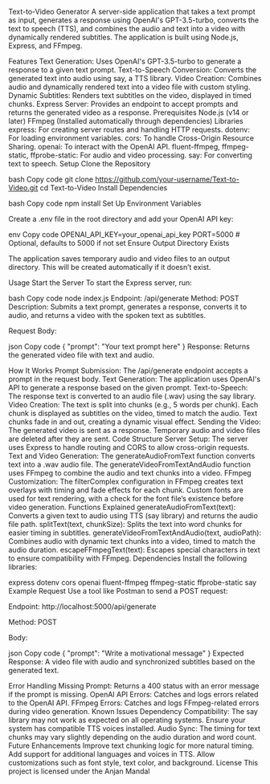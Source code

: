 Text-to-Video Generator
A server-side application that takes a text prompt as input, generates a response using OpenAI's GPT-3.5-turbo, converts the text to speech (TTS), and combines the audio and text into a video with dynamically rendered subtitles. The application is built using Node.js, Express, and FFmpeg.

Features
Text Generation: Uses OpenAI's GPT-3.5-turbo to generate a response to a given text prompt.
Text-to-Speech Conversion: Converts the generated text into audio using say, a TTS library.
Video Creation: Combines audio and dynamically rendered text into a video file with custom styling.
Dynamic Subtitles: Renders text subtitles on the video, displayed in timed chunks.
Express Server: Provides an endpoint to accept prompts and returns the generated video as a response.
Prerequisites
Node.js (v14 or later)
FFmpeg (Installed automatically through dependencies)
Libraries
express: For creating server routes and handling HTTP requests.
dotenv: For loading environment variables.
cors: To handle Cross-Origin Resource Sharing.
openai: To interact with the OpenAI API.
fluent-ffmpeg, ffmpeg-static, ffprobe-static: For audio and video processing.
say: For converting text to speech.
Setup
Clone the Repository

bash
Copy code
git clone https://github.com/your-username/Text-to-Video.git
cd Text-to-Video
Install Dependencies

bash
Copy code
npm install
Set Up Environment Variables

Create a .env file in the root directory and add your OpenAI API key:

env
Copy code
OPENAI_API_KEY=your_openai_api_key
PORT=5000  # Optional, defaults to 5000 if not set
Ensure Output Directory Exists

The application saves temporary audio and video files to an output directory. This will be created automatically if it doesn’t exist.

Usage
Start the Server
To start the Express server, run:

bash
Copy code
node index.js
Endpoint: /api/generate
Method: POST
Description: Submits a text prompt, generates a response, converts it to audio, and returns a video with the spoken text as subtitles.

Request Body:

json
Copy code
{
  "prompt": "Your text prompt here"
}
Response: Returns the generated video file with text and audio.

How It Works
Prompt Submission: The /api/generate endpoint accepts a prompt in the request body.
Text Generation: The application uses OpenAI's API to generate a response based on the given prompt.
Text-to-Speech: The response text is converted to an audio file (.wav) using the say library.
Video Creation:
The text is split into chunks (e.g., 5 words per chunk).
Each chunk is displayed as subtitles on the video, timed to match the audio.
Text chunks fade in and out, creating a dynamic visual effect.
Sending the Video: The generated video is sent as a response. Temporary audio and video files are deleted after they are sent.
Code Structure
Server Setup: The server uses Express to handle routing and CORS to allow cross-origin requests.
Text and Video Generation:
The generateAudioFromText function converts text into a .wav audio file.
The generateVideoFromTextAndAudio function uses FFmpeg to combine the audio and text chunks into a video.
FFmpeg Customization:
The filterComplex configuration in FFmpeg creates text overlays with timing and fade effects for each chunk.
Custom fonts are used for text rendering, with a check for the font file’s existence before video generation.
Functions Explained
generateAudioFromText(text): Converts a given text to audio using TTS (say library) and returns the audio file path.
splitText(text, chunkSize): Splits the text into word chunks for easier timing in subtitles.
generateVideoFromTextAndAudio(text, audioPath): Combines audio with dynamic text chunks into a video, timed to match the audio duration.
escapeFFmpegText(text): Escapes special characters in text to ensure compatibility with FFmpeg.
Dependencies
Install the following libraries:

express
dotenv
cors
openai
fluent-ffmpeg
ffmpeg-static
ffprobe-static
say
Example Request
Use a tool like Postman to send a POST request:

Endpoint: http://localhost:5000/api/generate

Method: POST

Body:

json
Copy code
{
  "prompt": "Write a motivational message"
}
Expected Response: A video file with audio and synchronized subtitles based on the generated text.

Error Handling
Missing Prompt: Returns a 400 status with an error message if the prompt is missing.
OpenAI API Errors: Catches and logs errors related to the OpenAI API.
FFmpeg Errors: Catches and logs FFmpeg-related errors during video generation.
Known Issues
Dependency Compatibility: The say library may not work as expected on all operating systems. Ensure your system has compatible TTS voices installed.
Audio Sync: The timing for text chunks may vary slightly depending on the audio duration and word count.
Future Enhancements
Improve text chunking logic for more natural timing.
Add support for additional languages and voices in TTS.
Allow customizations such as font style, text color, and background.
License
This project is licensed under the Anjan Mandal
